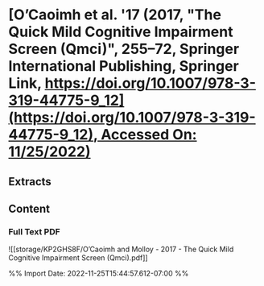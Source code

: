 # [**O’Caoimh et al.** **'17** (2017, "The Quick Mild Cognitive Impairment Screen (Qmci)", 255–72, Springer International Publishing, Springer Link, [https://doi.org/10.1007/978-3-319-44775-9_12](https://doi.org/10.1007/978-3-319-44775-9_12), Accessed On: 11/25/2022)](zotero://select/library/items/EVQGXMXN)
## Extracts
## Content

### Full Text PDF
![[storage/KP2GHS8F/O’Caoimh and Molloy - 2017 - The Quick Mild Cognitive Impairment Screen (Qmci).pdf]]


%% Import Date: 2022-11-25T15:44:57.612-07:00 %%

